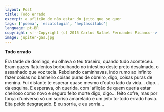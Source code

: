 ```yaml
---
layout: Post
title: Todo errado
excerpt: a aflição de não estar do jeito que se quer
tags: ['poema', 'escatologia', 'heptassílabo']
language: pt-BR
copyright: <!--Copyright (c) 2015 Carlos Rafael Fernandes Picanco-->
image: jupiter-gas.jpg
---
```

**Todo errado**

Era tarde de domingo,
eu olhava o teu traseiro,
quando tudo aconteceu.
Eram gazes flatulentos
borbulhando no intestino
deste preto desalmado,
o assanhado que voz tecla.
Rebolando caminhavas,
indo rumo ao infinito
fazer coisas no banheiro
coisas puras de obreiro,
digo,
coisas puras de menina.
Fui distante te esperar
quase mesmo d'outro lado
da vida... digo... da esquina.
E esperava, oh querida,
com 'aflição de quem queria
estar cheiroso como novo 
e seguro feito morte
digo, digo... feito cofre,
mas por força d'universo
só um sorriso amarelado
e um jeito to-todo errado
havia.
Eita peido desgraçado.
E eu sorria, e eu sorria...